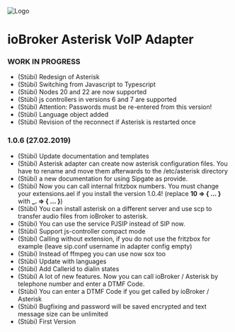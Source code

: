 ![Logo](admin/asterisk.png)

# ioBroker Asterisk VoIP Adapter

### **WORK IN PROGRESS**

- (Stübi) Redesign of Asterisk
- (Stübi) Switching from Javascript to Typescript
- (Stübi) Nodes 20 and 22 are now supported
- (Stübi) js controllers in versions 6 and 7 are supported
- (Stübi) Attention: Passwords must be re-entered from this version!
- (Stübi) Language object added
- (Stübi) Revision of the reconnect if Asterisk is restarted once

### 1.0.6 (27.02.2019)

- (Stübi) Update documentation and templates
- (Stübi) Asterisk adapter can create now asterisk configuration files. You have to rename and move them afterwards to the /etc/asterisk directory
- (Stübi) a new documentation for using Sipgate as provide.
- (Stübi) Now you can call internal fritzbox numbers. You must change your extensions.ael if you install the version 1.0.4! (replace **10 => { ... }** with **\_. => { ... }**)
- (Stübi) You can install asterisk on a different server and use scp to transfer audio files from ioBroker to asterisk.
- (Stübi) You can use the service PJSIP instead of SIP now.
- (Stübi) Support js-controller compact mode
- (Stübi) Calling without extension, if you do not use the fritzbox for example (leave sip.conf username in adapter config empty)
- (Stübi) Instead of ffmpeg you can use now sox too
- (Stübi) Update with languages
- (Stübi) Add Callerid to dialin states
- (Stübi) A lot of new features. Now you can call ioBroker / Asterisk by telephone number and enter a DTMF Code.
- (Stübi) You can enter a DTMF Code if you get called by ioBroker / Asterisk
- (Stübi) Bugfixing and password will be saved encrypted and text message size can be unlimited
- (Stübi) First Version
